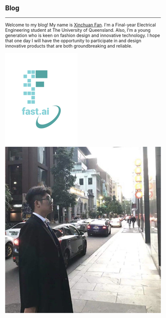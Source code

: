 ## Blog
---
Welcome to my blog! My name is [Xinchuan Fan](https://aaronfan20x3.github.io/about.html). I'm a Final-year Electrical Engineering student at The University of Queensland. Also, I’m a young generation who is keen on fashion design and innovative technology. I hope that one day I will have the opportunity to participate in and design innovative products that are both groundbreaking and reliable.

![Image of fast.ai logo](images/logo.png)
![Image of Xinchuan Fan](images/That_is_Xinchuan.jpg)